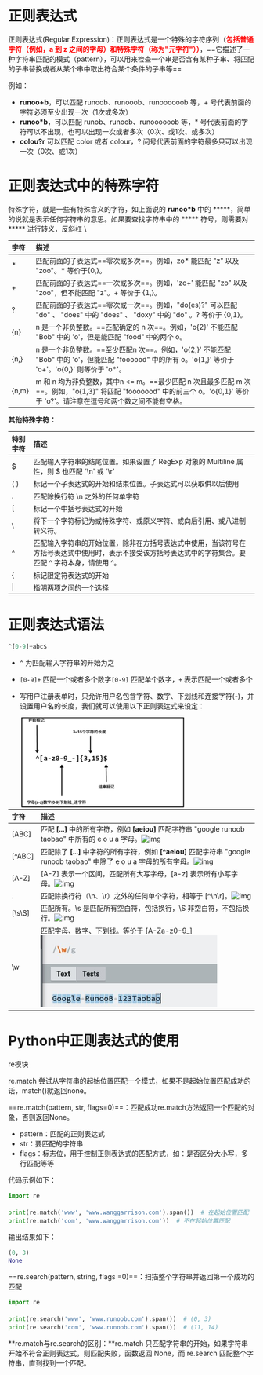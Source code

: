 # 正则表达式

正则表达式(Regular Expression)：正则表达式是一个特殊的字符序列（<font color='red'>**包括普通字符（例如，a 到 z 之间的字母）和特殊字符（称为"元字符"））**</font>，==它描述了一种字符串匹配的模式（pattern），可以用来检查一个串是否含有某种子串、将匹配的子串替换或者从某个串中取出符合某个条件的子串等==

例如：

- **runoo+b**，可以匹配 runoob、runooob、runoooooob 等，+ 号代表前面的字符必须至少出现一次（1次或多次）
- **runoo\*b**，可以匹配 runob、runoob、runoooooob 等，* 号代表前面的字符可以不出现，也可以出现一次或者多次（0次、或1次、或多次）
- **colou?r** 可以匹配 color 或者 colour，? 问号代表前面的字符最多只可以出现一次（0次、或1次）

# 正则表达式中的特殊字符

特殊字符，就是一些有特殊含义的字符，如上面说的 **runoo\*b** 中的 *****，简单的说就是表示任何字符串的意思。如果要查找字符串中的 ***** 符号，则需要对 ***** 进行转义，反斜杠 \

| 字符  | 描述                                                         |
| :---- | :----------------------------------------------------------- |
| *     | 匹配前面的子表达式==零次或多次==。例如，zo* 能匹配 "z" 以及 "zoo"。* 等价于{0,}。 |
| +     | 匹配前面的子表达式==一次或多次==。例如，'zo+' 能匹配 "zo" 以及 "zoo"，但不能匹配 "z"。+ 等价于 {1,}。 |
| ?     | 匹配前面的子表达式==零次或一次==。例如，"do(es)?" 可以匹配 "do" 、 "does" 中的 "does" 、 "doxy" 中的 "do" 。? 等价于 {0,1}。 |
| {n}   | n 是一个非负整数。==匹配确定的 n 次==。例如，'o{2}' 不能匹配 "Bob" 中的 'o'，但是能匹配 "food" 中的两个 o。 |
| {n,}  | n 是一个非负整数。==至少匹配n 次==。例如，'o{2,}' 不能匹配 "Bob" 中的 'o'，但能匹配 "foooood" 中的所有 o。'o{1,}' 等价于 'o+'。'o{0,}' 则等价于 'o*'。 |
| {n,m} | m 和 n 均为非负整数，其中n <= m。==最少匹配 n 次且最多匹配 m 次==。例如，"o{1,3}" 将匹配 "fooooood" 中的前三个 o。'o{0,1}' 等价于 'o?'。请注意在逗号和两个数之间不能有空格。 |

**其他特殊字符：**

| 特别字符 | 描述                                                         |
| :------- | :----------------------------------------------------------- |
| $        | 匹配输入字符串的结尾位置。如果设置了 RegExp 对象的 Multiline 属性，则 $ 也匹配 '\n' 或 '\r' |
| ( )      | 标记一个子表达式的开始和结束位置。子表达式可以获取供以后使用 |
| .        | 匹配除换行符 \n 之外的任何单字符                             |
| [        | 标记一个中括号表达式的开始                                   |
| \        | 将下一个字符标记为或特殊字符、或原义字符、或向后引用、或八进制转义符。 |
| ^        | 匹配输入字符串的开始位置，除非在方括号表达式中使用，当该符号在方括号表达式中使用时，表示不接受该方括号表达式中的字符集合。要匹配 ^ 字符本身，请使用 \^。 |
| {        | 标记限定符表达式的开始                                       |
| \|       | 指明两项之间的一个选择                                       |

# 正则表达式语法

```python
^[0-9]+abc$
```

- `^` 为匹配输入字符串的开始为之
- `[0-9]+` 匹配一个或者多个数字`[0-9]` 匹配单个数字，`+` 表示匹配一个或者多个

- 写用户注册表单时，只允许用户名包含字符、数字、下划线和连接字符(-)，并设置用户名的长度，我们就可以使用以下正则表达式来设定：

  <img align='left' src="img/Python%EF%BC%9A%E6%AD%A3%E5%88%99%E8%A1%A8%E8%BE%BE%E5%BC%8F.img/image-20211221123347835.png" alt="image-20211221123347835" style="zoom: 33%;" />

| 字符   | 描述                                                         |
| :----- | :----------------------------------------------------------- |
| [ABC]  | 匹配 **[...]** 中的所有字符，例如 **[aeiou]** 匹配字符串 "google runoob taobao" 中所有的 e o u a 字母。![img](https://www.runoob.com/wp-content/uploads/2014/03/E691DDE1-E5CB-4EA8-8D16-759BD0D2B09D.jpg) |
| [^ABC] | 匹配除了 **[...]** 中字符的所有字符，例如 **[^aeiou]** 匹配字符串 "google runoob taobao" 中除了 e o u a 字母的所有字母。![img](https://www.runoob.com/wp-content/uploads/2014/03/ED971D92-30F4-4768-A2C7-02A84A3A9DEB.jpg) |
| [A-Z]  | [A-Z] 表示一个区间，匹配所有大写字母，[a-z] 表示所有小写字母。![img](https://www.runoob.com/wp-content/uploads/2014/03/C5E357BD-65E3-4EB3-9D80-10D096F19287.jpg) |
| .      | 匹配除换行符（\n、\r）之外的任何单个字符，相等于 [^\n\r]。![img](https://www.runoob.com/wp-content/uploads/2014/03/0FD7E77D-38A7-43BC-B51A-7DBA23A77756.jpg) |
| [\s\S] | 匹配所有。\s 是匹配所有空白符，包括换行，\S 非空白符，不包括换行。![img](https://www.runoob.com/wp-content/uploads/2014/03/47CA6C59-64CF-433A-909E-1E342349A4E0.jpg) |
| \w     | 匹配字母、数字、下划线。等价于 [A-Za-z0-9_]![img](img/Python%EF%BC%9A%E6%AD%A3%E5%88%99%E8%A1%A8%E8%BE%BE%E5%BC%8F.img/F35A5971-3519-4CAE-8BEC-9DE8F4A55257.jpg) |

# Python中正则表达式的使用

re模块

re.match 尝试从字符串的起始位置匹配一个模式，如果不是起始位置匹配成功的话，match()就返回none。

==re.match(pattern, str, flags=0)==：匹配成功re.match方法返回一个匹配的对象，否则返回None。

- pattern：匹配的正则表达式
- str：要匹配的字符串
- flags：标志位，用于控制正则表达式的匹配方式，如：是否区分大小写，多行匹配等等

代码示例如下：

```python
import re

print(re.match('www', 'www.wanggarrison.com').span())  # 在起始位置匹配
print(re.match('com', 'www.wanggarrison.com'))  # 不在起始位置匹配
```

输出结果如下：

```python
(0, 3)
None
```

==re.search(pattern, string, flags =0)==：扫描整个字符串并返回第一个成功的匹配

```python
import re
 
print(re.search('www', 'www.runoob.com').span())  # (0, 3)
print(re.search('com', 'www.runoob.com').span())  # (11, 14)
```

**re.match与re.search的区别：**re.match 只匹配字符串的开始，如果字符串开始不符合正则表达式，则匹配失败，函数返回 None，而 re.search 匹配整个字符串，直到找到一个匹配。

